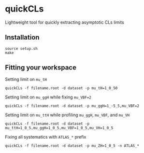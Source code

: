 # quickCLs
Lightweight tool for quickly extracting asymptotic CLs limits 

## Installation
```
source setup.sh
make
```

## Fitting your workspace
Setting limit on `mu_tH`
```
quickCLs -f filename.root -d dataset -p mu_tH=1_0_50
```

Setting limit on `mu_ggH` while fixing `mu_VBF=2`
```
quickCLs -f filename.root -d dataset -p mu_ggH=1_-5_5,mu_VBF=2
```

Setting limit on `mu_ttH` while profiling `mu_ggH`, `mu_VBF`, and `mu_VH`
```
quickCLs -f filename.root -d dataset -p mu_ttH=1_0_5,mu_ggH=1_0_5,mu_VBF=1_0_5,mu_VH=1_0_5
```

Fixing all systematics with `ATLAS_*` prefix
```
quickCLs -f filename.root -d dataset -p mu_ZH=1_0_5 -n ATLAS_*
```
